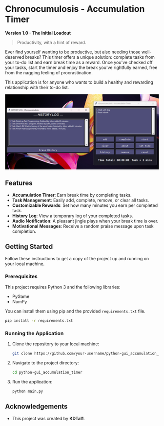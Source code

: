 # Chronocumulosis - Accumulation Timer
**Version 1.0 - The Initial Loadout**

> Productivity, with a hint of reward.

Ever find yourself wanting to be productive, but also needing those well-deserved breaks? This timer offers a unique solution: complete tasks from your to-do list and earn break time as a reward. Once you've checked off your tasks, start the timer and enjoy the break you've rightfully earned, free from the nagging feeling of procrastination.

This application is for anyone who wants to build a healthy and rewarding relationship with their to-do list.


![App Screenshot](other_files/screenshot_app.png)

## Features

*   **Accumulation Timer**: Earn break time by completing tasks.
*   **Task Management**: Easily add, complete, remove, or clear all tasks.
*   **Customizable Rewards**: Set how many minutes you earn per completed task.
*   **History Log**: View a temporary log of your completed tasks.
*   **Audio Notification**: A pleasant jingle plays when your break time is over.
*   **Motivational Messages**: Receive a random praise message upon task completion.

## Getting Started

Follow these instructions to get a copy of the project up and running on your local machine.

### Prerequisites

This project requires Python 3 and the following libraries:
*   PyGame
*   NumPy

You can install them using pip and the provided `requirements.txt` file.

```sh
pip install -r requirements.txt
```

### Running the Application

1.  Clone the repository to your local machine:
    ```sh
    git clone https://github.com/your-username/python-gui_accumulation_timer.git
    ```
2.  Navigate to the project directory:
    ```sh
    cd python-gui_accumulation_timer
    ```
3.  Run the application:
    ```sh
    python main.py
    ```

## Acknowledgements
*   This project was created by **KDTal1**.
